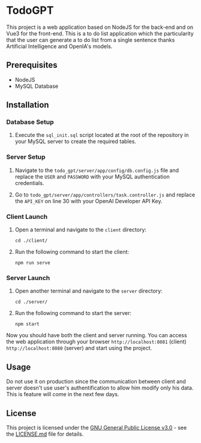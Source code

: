 # TodoGPT

This project is a web application based on NodeJS for the back-end and on Vue3 for the front-end. This is a to do list application which the particularity that the user can generate a to do list from a single sentence thanks Artificial Intelligence and OpenIA's models.

## Prerequisites

- NodeJS
- MySQL Database

## Installation

### Database Setup
1. Execute the `sql_init.sql` script located at the root of the repository in your MySQL server to create the required tables.

### Server Setup
1. Navigate to the `todo_gpt/server/app/config/db.config.js` file and replace the `USER` and `PASSWORD` with your MySQL authentication credentials.

2. Go to `todo_gpt/server/app/controllers/task.controller.js` and replace the `API_KEY` on line 30 with your OpenAI Developer API Key.

### Client Launch
1. Open a terminal and navigate to the `client` directory:
   ```
   cd ./client/
   ```
2. Run the following command to start the client:
   ```
   npm run serve
   ```

### Server Launch
1. Open another terminal and navigate to the `server` directory:
   ```
   cd ./server/
   ```
2. Run the following command to start the server:
   ```
   npm start
   ```

Now you should have both the client and server running. You can access the web application through your browser `http://localhost:8081` (client) `http://localhost:8080` (server) and start using the project.

## Usage
Do not use it on production since the communication between client and server doesn't use user's authentification to allow him modify only his data. This is feature will come in the next few days.

## License
This project is licensed under the [GNU General Public License v3.0](https://www.gnu.org/licenses/gpl-3.0.en.html) - see the [LICENSE.md](LICENSE.md) file for details.
